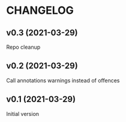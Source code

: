 # CHANGELOG

## v0.3 (2021-03-29)

Repo cleanup

## v0.2 (2021-03-29)

Call annotations warnings instead of offences

## v0.1 (2021-03-29)

Initial version
